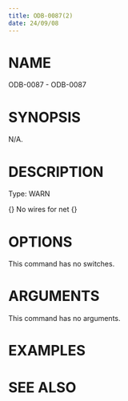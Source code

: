 ```yaml
---
title: ODB-0087(2)
date: 24/09/08
---
```


# NAME

ODB-0087 - ODB-0087

# SYNOPSIS

N/A.

# DESCRIPTION

Type: WARN

{} No wires for net {}

# OPTIONS

This command has no switches.

# ARGUMENTS

This command has no arguments.

# EXAMPLES

# SEE ALSO
